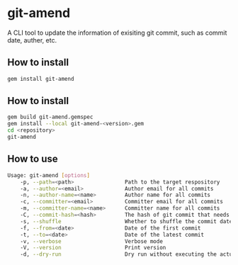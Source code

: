 # git-amend
A CLI tool to update the information of exisiting git commit, such as commit date, auther, etc.

## How to install
```bash
gem install git-amend
```

## How to install
```bash
gem build git-amend.gemspec
gem install --local git-amend-<version>.gem
cd <repository>
git-amend
```

## How to use
```bash
Usage: git-amend [options]
    -p, --path=<path>                Path to the target respository
    -a, --author=<email>             Author email for all commits
    -n, --author-name=<name>         Author name for all commits
    -c, --committer=<email>          Committer email for all commits
    -m, --committer-name=<name>      Committer name for all commits
    -C, --commit-hash=<hash>         The hash of git commit that needs to be updated
    -s, --shuffle                    Whether to shuffle the commit date (default: no)
    -f, --from=<date>                Date of the first commit
    -t, --to=<date>                  Date of the latest commit
    -v, --verbose                    Verbose mode
    -V, --version                    Print version
    -d, --dry-run                    Dry run without executing the actual command.
```
